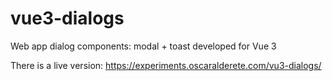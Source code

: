 # vue3-dialogs
Web app dialog components: modal + toast developed for Vue 3

There is a live version: https://experiments.oscaralderete.com/vu3-dialogs/
